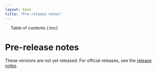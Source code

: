 ```yaml
---
layout: base
title: "Pre-release notes"
---
```


<div markdown="1" id="toc" class="toc"><div markdown="1">

* Table of contents
{:toc}

</div></div>

<div markdown="1" class="toccontent">

# Pre-release notes

These versions are not yet released. For official releases, see the <a href="/release-notes">release notes</a>.

</div>

